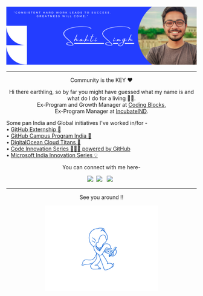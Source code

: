 <p align="center">
<img src="https://github.com/shaktisingh96/shaktisingh96/blob/main/Image/Yellow%20and%20Black%20Global%20Response%20Engineer%20LinkedIn%20Banner.png" width="1000">
</p>

- - -
<p align="center">
  Community is the KEY ❤️
</p>

<p align="center">Hi there earthling, so by far you might have guessed what my name is and what do I do for a living 🕵️‍♂️.<br>  Ex-Program and Growth Manager at <a href="https://codingblocks.com/">Coding Blocks</a>,<br> Ex-Program Manager at <a href="https://www.incubateind.com/">IncubateIND</a>.

  Some pan India and Global initiatives I've worked in/for -<br>
  • <a href="https://github-externships.github.io/externship/">GitHub Externship 🎯</a><br>
  • <a href="https://education.github.com/schools">GitHub Campus Program India 🚩</a><br>
  • <a href="https://www.incubateind.com/cloudtitans">DigitalOcean Cloud Titans 🐋</a><br>
  • <a href="https://www.incubateind.com/cis">Code Innovation Series 👨🏻‍💻 powered by GitHub</a><br>
  • <a href="https://www.incubateind.com/innovationseries/ms">Microsoft India Innovation Series 💡</a><br>

<p align="center">
  You can connect with me here-<br>
</p>
  <p align="center">
  <a href="https://www.linkedin.com/in/shaktisingh96/"><img src="https://www.felberpr.com/wp-content/uploads/linkedin-logo.png" width="50"></img></a>&nbsp;&nbsp;<a href="https://twitter.com/thestarscreamer"><img src="https://upload.wikimedia.org/wikipedia/fr/thumb/c/c8/Twitter_Bird.svg/1200px-Twitter_Bird.svg.png" width="50"></img></a>&nbsp;&nbsp;
  <a href="mailto:shaktisinghshekhawatt@gmail.com"><img src="https://image.flaticon.com/icons/png/512/281/281769.png" width="50"></img></a>&nbsp;&nbsp;
  
- - -

<p align="center">
  See you around !!
</p>
<p align="center">
  <img src="https://github.com/shaktisingh96/shaktisingh96/blob/main/walkcyclevector24_dribbble.gif" width="300"></img></a>
</p>
